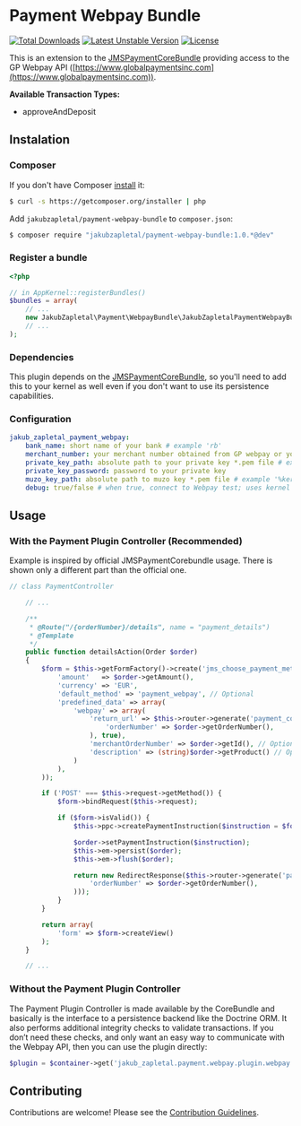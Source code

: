 # Payment Webpay Bundle

[![Total Downloads](https://poser.pugx.org/jakubzapletal/payment-webpay-bundle/downloads.png)](https://packagist.org/packages/jakubzapletal/payment-webpay-bundle)
[![Latest Unstable Version](https://poser.pugx.org/jakubzapletal/payment-webpay-bundle/v/unstable.png)](https://packagist.org/packages/jakubzapletal/payment-webpay-bundle)
[![License](https://poser.pugx.org/jakubzapletal/payment-webpay-bundle/license.png)](https://packagist.org/packages/jakubzapletal/payment-webpay-bundle)

This is an extension to the [JMSPaymentCoreBundle](http://jmsyst.com/bundles/JMSPaymentCoreBundle) providing access to the GP Webpay API ([https://www.globalpaymentsinc.com](https://www.globalpaymentsinc.com)).

**Available Transaction Types:**

* approveAndDeposit

## Instalation

### Composer

If you don't have Composer [install](http://getcomposer.org/doc/00-intro.md#installation) it:

```bash
$ curl -s https://getcomposer.org/installer | php
```

Add `jakubzapletal/payment-webpay-bundle` to `composer.json`:

```bash
$ composer require "jakubzapletal/payment-webpay-bundle:1.0.*@dev"
```

### Register a bundle

```php
<?php

// in AppKernel::registerBundles()
$bundles = array(
    // ...
    new JakubZapletal\Payment\WebpayBundle\JakubZapletalPaymentWebpayBundle(),
    // ...
);
```

### Dependencies

This plugin depends on the [JMSPaymentCoreBundle](https://github.com/schmittjoh/JMSPaymentCoreBundle/blob/master/Resources/doc/index.rst), so you'll need to add this to your kernel as well even if you don't want to use its persistence capabilities.


### Configuration

```yaml
jakub_zapletal_payment_webpay:
    bank_name: short name of your bank # example 'rb'
    merchant_number: your merchant number obtained from GP webpay or your bank
    private_key_path: absolute path to your private key *.pem file # example '%kernel.root_dir%/Resources/private_key.pem'
    private_key_password: password to your private key
    muzo_key_path: absolute path to muzo key *.pem file # example '%kernel.root_dir%/Resource/muzo_prod.pem'
    debug: true/false # when true, connect to Webpay test; uses kernel debug value when not specified

```

## Usage

### With the Payment Plugin Controller (Recommended)

Example is inspired by official JMSPaymentCorebundle usage. There is shown only a different part than the official one.

```php
// class PaymentController

    // ...

    /**
     * @Route("/{orderNumber}/details", name = "payment_details")
     * @Template
     */
    public function detailsAction(Order $order)
    {
        $form = $this->getFormFactory()->create('jms_choose_payment_method', null, array(
            'amount'   => $order->getAmount(),
            'currency' => 'EUR',
            'default_method' => 'payment_webpay', // Optional
            'predefined_data' => array(
                'webpay' => array(
                    'return_url' => $this->router->generate('payment_complete', array(
                        'orderNumber' => $order->getOrderNumber(),
                    ), true),
                    'merchantOrderNumber' => $order->getId(), // Optional
                    'description' => (string)$order->getProduct() // Optional
                )
            ),
        ));

        if ('POST' === $this->request->getMethod()) {
            $form->bindRequest($this->request);

            if ($form->isValid()) {
                $this->ppc->createPaymentInstruction($instruction = $form->getData());

                $order->setPaymentInstruction($instruction);
                $this->em->persist($order);
                $this->em->flush($order);

                return new RedirectResponse($this->router->generate('payment_complete', array(
                    'orderNumber' => $order->getOrderNumber(),
                )));
            }
        }

        return array(
            'form' => $form->createView()
        );
    }

    // ...
```


### Without the Payment Plugin Controller

The Payment Plugin Controller is made available by the CoreBundle and basically is the interface to a persistence backend 
like the Doctrine ORM. It also performs additional integrity checks to validate transactions. If you don’t need these checks, 
and only want an easy way to communicate with the Webpay API, then you can use the plugin directly:

```php
$plugin = $container->get('jakub_zapletal.payment.webpay.plugin.webpay');
```

## Contributing

Contributions are welcome! Please see the [Contribution Guidelines](contributing.md).